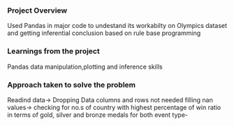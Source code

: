 ### Project Overview

 Used Pandas in major code to undestand its workabilty on Olympics dataset and getting inferential conclusion based on rule base programming


### Learnings from the project

 Pandas data manipulation,plotting and inference skills


### Approach taken to solve the problem

 Readind data-> Dropping Data columns and rows not needed
filling nan values-> checking for no.s of country with highest percentage of win ratio in terms of gold, silver and bronze medals for both event type-


